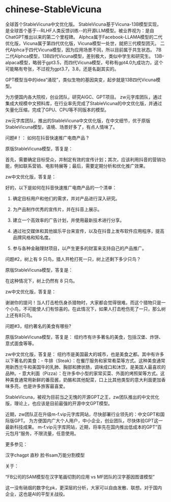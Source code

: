 # chinese-StableVicuna
全球首个StableVicuna中文优化版。
StableVicuna基于Vicuna-13B模型实现，是全球首个基于--RLHF人类反馈训练--的开源LLM模型。被业界视为：是自ChatGPT推出以来的第二个里程碑。
Alphca属于Facebook-LLAMA模型的二代优化版，Vicuna属于第四代优化版，Vicuna模型一处世，就把三代模型团灭。
二代Alphca于四代Vicuna模型，因为应用场景不同，所以目前属于共生状态。
7B二代Alphca模型，13B四代Vicuna模型，差别极大，类似中学生和研究生。
13B-alpaca模型，略弱于gpt3.5，而四代Vicuna模型，号称有gpt4.0九成功力，这个可能略有夸张，不过视为gpt3.7，3.8，还是名副其实的。

GPT模型当中的idea“涌现”，类似生物的基因突变，起步就是13B四代Vicuna模型。

为方便国内各大院校，创业团队，研究AIGC、GPT项目。
zw元字库团队，通过集成大规模中文预料库，在行业率先完成了StableVicuna的中文优化版，并通过矢量化压缩，完成了GPU、CPU等不同版本的模型。

zw元字库团队，推出的StableVicuna中文优化版，在中文细节，优于原版StableVicuna模型，语境、场景好多了，有点人情味了。



问题#！： 如何在抖音快速推广电商产品 ?



原版StableVicuna模型，答复是：

首先，需要确定目标受众，并制定有效的宣传计划；其次，应该利用抖音的营销功能，例如联系营销、电影特展等；最后，需要定期分析和优化推广效果。



zw中文优化版，答复是：

好的，以下是如何在抖音快速推广电商产品的一个清单： 

1. 确定目标用户和他们的需求，并对产品进行深入研究。 

2. 为产品制作优秀的宣传片，并在抖音上展示。 

3. 建立一个高效率的广告计划，并使用最新技术进行分享。

4. 通过社交媒体和其他娱乐平台来宣传，以及在抖音上发布软件应用程序，提高品牌风格和知名度。 

5. 参与各种金融理财项目，以产生更多的财富来支持自己的产品推广。



问题#2，树上有 9 只鸟，猎人开枪打死一只，树上还剩下多少只鸟？



原版StableVicuna模型，答复是：

在这种情况下，树上仍然有 8 只鸟。 



zw中文优化版，答复是：

谢谢你的提问！当人打击枪伤身杀猎物时，大家都会觉得很难。而这个猎物只是一个小鸟，不可能使人们有惊喜的。在此情况下，如果人打击枪伤死了一只，那么树上还有8只鸟。



问题#3，纽约著名的美食有哪些?

原版StableVicuna模型，答复是：
纽约市有许多著名的美食，包括汉堡、炸饼、意式面食等等。

zw中文优化版，答复是：
 纽约市是美国最大的城市，也是美食之都。其中有许多以下著名的美食：- 牛排（Steak）：在餐厅服务和家常肴菜等方式。这种美食通常用新西兰牛和美国牛的乳肺、胸部和脾状肠，调味成口和沐饮，是美国人最喜欢的品种。- 意大利面（Pizza）：在许多中小型的家常买菜、外面的烤照架等方式。这种美食通常用新鲜的番茄酱，奶酪和其他配菜，口上比其他类型的意大利面更加香味多亮，也是许多旅客最喜爱。

StableVicuna，被视为目前当之无愧的开源GPT之王，zw团队推出的中文优化版，理论上，也应该是目前最强的开源中文GPT模型。

近期，zw团队正在升级m-f.vip元字库网站，尽快部署行业领先的：中文GPT和国际版GPT。
为方便国内广大个人用户，中小企业，创业团队，尽快体验GPT这一最新科技成果。
m-f.vip元字库网站，近期，将率先在国内推出低成本的GPT”百元包月“服务，不限流量，任意使用。



更多参见：



汉字chagpt 直秒 脸书sam万能分割模型

关于：

“FB公司的SAM模型在汉字笔画切割的应用 vs MF团队的汉字基因图谱模型”

这一没有硝烟的数字化pk，更深层的分析，大家可以自由发散、联想。对于国内企业，这也是AI的平型关战役。
